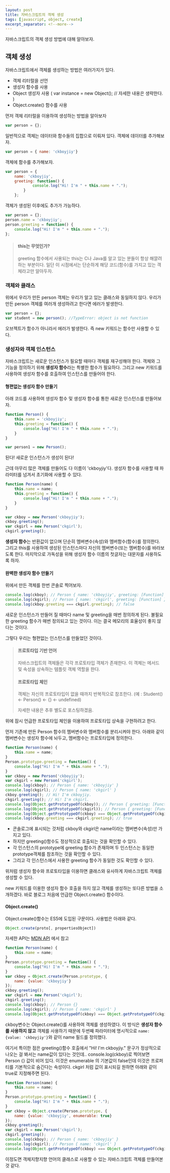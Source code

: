 ```yaml
---
layout: post
title: 자바스크립트의 객체 생성
tags: [javascript, object, create]
excerpt_separator: <!--more-->
---
```


자바스크립트의 객체 생성 방법에 대해 알아보자.
<!--more-->
## 객체 생성
자바스크립트에서 객체를 생성하는 방법은 여러가지가 있다.
* 객체 리터럴을 선언
* 생성자 함수를 사용
* Object 생성자 사용 ( var instance = new Object(); // 자세한 내용은 생략한다. )
* Object.create() 함수를 사용

먼저 객체 리터럴을 이용하여 생성하는 방법을 알아보자

```javascript
var person = {};
```

일반적으로 객체는 데이터와 함수들의 집합으로 이뤄져 있다. 객체에 데이터를 추가해보자.

```javascript
var person = { name: 'ckboyjiy'}
```

객체에 함수를 추가해보자.

```javascript
var person = {
    name: 'ckboyjiy',
    greeting: function() {
            console.log("Hi! I'm " + this.name + ".");
        }
    };
```
객체가 생성된 이후에도 추가가 가능하다.
```javascript
var person = {};
person.name = 'ckboyjiy';
person.greeting = function() {
    console.log("Hi! I'm " + this.name + ".");
};
```

> #### this는 무엇인가?
> greeting 함수에서 사용되는 this는 C나 Java를 알고 있는 분들이 항상 해깔려하는 부분이다.
일단 이 시점에서는 단순하게 해당 코드(함수)를 가지고 있는 객체라고만 알아두자.

### 객체와 클래스
위에서 우리가 만든 person 객체는 우리가 알고 있는 클래스와 동일하지 않다.
우리가 만든 person 객체를 여러개 생성하려고 한다면 에러가 발생한다.

```javascript
var person = {};
var student = new person(); //TypeError: object is not function
```

오브젝트가 함수가 아니라서 에러가 발생한다. 즉 new 키워드는 함수만 사용할 수 있다.

### 생성자와 객체 인스턴스
자바스크립트는 새로운 인스턴스가 필요할 때마다 객체를 재구성해야 한다.
객체와 그 기능을 정의하기 위해 **생성자 함수**라는 특별한 함수가 필요하다.
그리고 new 키워드를 사용하여 생성자 함수를 호출하여 인스턴스를 만들어야 한다.

#### 형편없는 생성자 함수 만들기
아래 코드를 사용하여 생성자 함수 및 생성자 함수를 통한 새로운 인스턴스를 만들어보자.
```javascript
function Person() {
    this.name = 'ckboyjiy';
    this.greeting = function() {
        console.log("Hi! I'm " + this.name + ".");
    }
}

var person1 = new Person();
```
된다! 새로운 인스턴스가 생성이 된다!

근데 아무리 많은 객체를 만들어도 다 이름이 'ckboyjiy'다. 생성자 함수를 사용할 때 파라미터를 넘겨서 초기화에 사용할 수 있다.
```javascript
function Person(name) {
    this.name = name;
    this.greeting = function() {
        console.log("Hi! I'm " + this.name + ".");
    }
}

var ckboy = new Person('ckboyjiy');
ckboy.greeting();
var ckgirl = new Person('ckgirl');
ckgirl.greeting();
```
**생성자 함수**는 반환값이 없으며 단순히 멤버변수(속성)와 멤버함수(함수)를 정의한다.
그리고 this를 사용하여 생성된 인스턴스마다 자신의 멤버변수(또는 멤버함수)를 바라보도록 한다.
마지막으로 가독성을 위해 생성자 함수 이름의 첫글자는 대문자를 사용하도록 하자.

#### 완벽한 생성자 함수 만들기
위에서 만든 객체를 한번 콘솔로 찍어보자.
```javascript
console.log(ckboy); // Person { name: 'ckboyjiy', greeting: [Function] }
console.log(ckgirl); // Person { name: 'ckgirl', greeting: [Function] }
console.log(ckboy.greeting === ckgirl.greeting); // false
```
새로운 인스턴스가 만들어 질 때마다 name 및 greeting을 매번 정의하게 된다.
불필요한 greeting 함수가 매번 정의되고 있는 것이다. 이는 결국 메모리의 효율성이 좋지 않다는 것이다.

그렇다 우리는 형편없는 인스턴스를 만들었던 것이다.

> #### **프로토타입 기반 언어**
> 자바스크립트의 객체들은 각각 프로토타입 객체가 존재한다. 이 객체는 메서드 및 속성을 상속하는 템플릿 객체 역할을 한다.
> #### **프로토타입 체인**
> 객체는 자신의 프로토타입이 없을 때까지 반복적으로 참조한다. (예 : Student() <- Person() <- {} <- undefined)
>
> 자세한 내용은 추후 별도로 포스팅하겠음.

위에 잠시 언급한 프로토타입 체인을 이용하여 프로토타입 상속을 구현하려고 한다.

먼저 기존에 만든 Person 함수의 멤버변수와 멤버함수를 분리시켜야 한다.
아래와 같이 멤버변수는 생성자 함수에 놔두고, 멤버함수는 프로토타입에 정의한다.

```javascript
function Person(name) {
    this.name = name;
}
Person.prototype.greeting = function() {
    console.log("Hi! I'm " + this.name + ".");
}
var ckboy = new Person('ckboyjiy');
var ckgirl = new Person('ckgirl');
console.log(ckboy); // Person { name: 'ckboyjiy' }
console.log(ckgirl); // Person { name: 'ckgirl' }
ckboy.greeting(); // Hi! I'm ckboyjiy.
ckgirl.greeting(); // Hi! I'm ckgirl.
console.log(Object.getPrototypeOf(ckboy)); // Person { greeting: [Function] }
console.log(Object.getPrototypeOf(ckgirl)); // Person { greeting: [Function] }
console.log(Object.getPrototypeOf(ckboy) === Object.getPrototypeOf(ckgirl)); // true
console.log(ckboy.greeting === ckgirl.greeting); // true
```

* 콘솔로그에 표시되는 것처럼 ckboy와 ckgirl은 name이라는 멤버변수(속성)만 가지고 있다.
* 하지만 greeting()함수도 정상적으로 호출되는 것을 확인할 수 있다.
* 각 인스턴스의 prototype에 greeting 함수가 존재하며 두 인스턴스는 동일한 prototype객체를 참조하는 것을 확인할 수 있다.
* 그리고 각 인스턴스에서 사용한 greeting 함수가 동일한 것도 확인할 수 있다.

위처럼 생성자 함수와 프로토타입을 이용하면 클래스와 유사하게 자바스크립트 객체를 생성할 수 있다.

new 키워드를 이용한 생성자 함수 호출을 하지 않고 객체를 생성하는 또다른 방법을 소개하겠다.
바로 블로그 처음에 언급한 Object.create() 함수이다.

#### Object.create()
Object.create()함수는 ES5에 도입된 구문이다.
사용법은 아래와 같다.
```javascript
Object.create(proto[, propertiesObject])
```
자세한 API는 [MDN API](https://developer.mozilla.org/en-US/docs/Web/JavaScript/Reference/Global_Objects/Object/create) 에서 참고

```javascript
function Person(name) {
    this.name = name;
}
Person.prototype.greeting = function() {
    console.log("Hi! I'm " + this.name + ".");
}
var ckboy = Object.create(Person.prototype, {
    name: {value: 'ckboyjiy'}
});
ckboy.greeting();
var ckgirl = new Person('ckgirl');
ckgirl.greeting();
console.log(ckboy); // Person {}
console.log(ckgirl); // Person { name: 'ckgirl' }
console.log(Object.getPrototypeOf(ckboy) === Object.getPrototypeOf(ckgirl)); // true
```
ckboy변수는 Object.create()를 사용하여 객체를 생성하였다.
이 방식은 **생성자 함수를 사용하지 않고** 객체를 사용하기 때문에 두번째 파라미터에 명시적으로 <code>name: {value: 'ckboyjiy'}</code>와 같이 name 필드를 정의했다.

여기서 특이한 점은 greeting()함수 호출에서 "Hi! I'm ckboyjiy." 문구가 정상적으로 나오는 걸 봐서는 name값이 있다는 것인데..
console.log(ckboy)로 찍어보면 Person {} 값이 비어 있다.
이것은 enumerable 의 기본값이 false인데 이것은 프로퍼티를 기본적으로 숨긴다는 속성이다. ckgirl 처럼 값이 표시되길 원하면 아래와 같이 true로 지정해주면 된다.

```javascript
function Person(name) {
    this.name = name;
}
Person.prototype.greeting = function() {
    console.log("Hi! I'm " + this.name + ".");
}
var ckboy = Object.create(Person.prototype, {
    name: {value: 'ckboyjiy', enumerable: true}
});
ckboy.greeting();
var ckgirl = new Person('ckgirl');
ckgirl.greeting();
console.log(ckboy); // Person { name: 'ckboyjiy' }
console.log(ckgirl); // Person { name: 'ckgirl' }
console.log(Object.getPrototypeOf(ckboy) === Object.getPrototypeOf(ckgirl)); // true
```

이정도면 객체지향지향 언어의 클래스로 사용할 수 있는 자바스크립트 객체를 만들어본 것 같다.